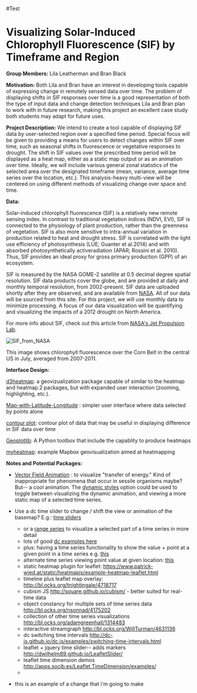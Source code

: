 #Test
# Visualizing Solar-Induced Chlorophyll Fluorescence (SIF) by Timeframe and Region

**Group Members:** Lila Leatherman and Bran Black

**Motivation:** Both Lila and Bran have an interest in developing tools capable of expressing change in remotely sensed data over time. The problem of displaying shifts in SIF responses over time is a good representation of both the type of input data and change detection techniques Lila and Bran plan to work with in future research, making this project an excellent case study both students may adapt for future uses.

**Project Description:** We intend to create a tool capable of displaying SIF data by user-selected region over a specified time period. Special focus will be given to providing a means for users to detect changes within SIF over time, such as seasonal shifts in fluorescence or vegetative responses to drought. The shift in SIF values over the prescribed time period will be displayed as a heat map, either as a static map output or as an animation over time. Ideally, we will include various general zonal statistics of the selected area over the designated timeframe (mean, variance, average time series over the location, etc.). This analysis-heavy multi-view will be centered on using different methods of visualizing change over space and time. 

**Data:**

Solar-induced chlorophyll fluorescence (SIF) is a relatively new remote sensing index. In contrast to traditional vegetation indices (NDVI, EVI), SIF is connected to the physiology of plant production, rather than the greenness of vegetation. SIF is also more sensitive to intra-annual variation in production related to heat and drought stress. SIF is correlated with the light use efficiency of photosynthesis (LUE; Guanter et al.2014) and with absorbed photosynthetically activeradiation (APAR; Rossini et al. 2010). Thus, SIF provides an ideal proxy for gross primary production (GPP) of an ecosystem.

SIF is measured by the NASA GOME-2 satellite at 0.5 decimal degree spatial resolution. SIF data products cover the globe, and are provided at daily and monthly temporal resolution, from 2002-present. SIF data are uploaded shortly after they are observed, and are available from [NASA](https://avdc.gsfc.nasa.gov/pub/data/satellite/MetOp/GOME_F/). All of our data will be sourced from this site. For this project, we will use monthly data to minimize processing. A focus of our data visualization will be quantifying and visualizing the impacts of a 2012 drought on North America.

For more info about SIF, check out this article from [NASA's Jet Propulsion Lab](https://www.jpl.nasa.gov/news/news.php?release=2014-097).

![SIF_from_NASA](https://imagecache.jpl.nasa.gov/images/640x350/earth20140331-640-640x350.jpg)

This image shows chlorophyll fluorescence over the Corn Belt in the central US in July, averaged from 2007-2011.

**Interface Design:**

[d3heatmap](https://blog.rstudio.com/2015/06/24/d3heatmap/): a geovizualization package capable of similar to the heatmap and heatmap.2 packages, but with expanded user interaction (zooming, highlighting, etc.).

[Map-with-Latitude-Longitude](http://bl.ocks.org/lokesh005/7640d9b562bf59b561d6) : simpler user interface where data selected by points alone

[contour plot](https://bl.ocks.org/mbostock/4241134): contour plot of data that may be useful in displaying difference in SIF data over time

[Geoplotlib](https://www.researchgate.net/publication/305983877_Geoplotlib_a_Python_Toolbox_for_Visualizing_Geographical_Data): A Python toolbox that include the capablity to produce heatmaps

[myheatmap](https://myheatmap.com/): example Mapbox geovisualization aimed at heatmapping

**Notes and Potential Packages:**

- [Vector Field Animation](https://ihcantabria.github.io/Leaflet.CanvasLayer.Field/) : to visualize "transfer of energy." Kind of inappropriate for phenomena that occur in sessile organisms maybe? But-- a cool animation.
The [dynamic styles](https://ihcantabria.github.io/Leaflet.CanvasLayer.Field/example_VectorFieldAnim_Styles_Dynamic.html) option could be used to toggle between visualizing the dynamic animation, and viewing a more static map of a selected time series.
- Use a dc time slider to change / shift the view or animation of the basemap? E.g.: [time sliders](http://dc-js.github.io/dc.js/examples/time-intervals.html)
    - or a [range series](http://dc-js.github.io/dc.js/examples/range-series.html) to visualize a selected part of a time series in more detail
    - lots of good [dc examples here](http://dc-js.github.io/dc.js/examples/)
    - plus: having a time series functionality to show the value + point at a given point in a time series e.g. [this](https://www.metricsgraphicsjs.org/)
    - alternate time series viewing point value at given location: [this](http://mcaule.github.io/d3-timeseries/)
    - static heatmap plugin for leaflet: https://www.patrick-wied.at/static/heatmapjs/example-heatmap-leaflet.html
    - timeline plus leaflet map overlay: http://bl.ocks.org/tnightingale/4718717
    - cubism JS http://square.github.io/cubism/ - better suited for real-time data
    - object constancy for multiple sets of time series data http://bl.ocks.org/nsonnad/4175202
    - collection of other time series visualizations http://bl.ocks.org/adamgreenhall/1314483
    - interactive streamgraph http://bl.ocks.org/WillTurman/4631136
    - dc switching time intervals http://dc-js.github.io/dc.js/examples/switching-time-intervals.html
    - leaflet + jquery time slider-- adds markers http://dwilhelm89.github.io/LeafletSlider/
    - leaflet time dimension demos http://apps.socib.es/Leaflet.TimeDimension/examples/
    -

- this is an example of a change that i'm going to make